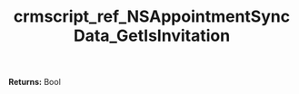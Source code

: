 ﻿---
title: crmscript_ref_NSAppointmentSyncData_GetIsInvitation
description: Bool NSAppointmentSyncData.GetIsInvitation()
intellisense: NSAppointmentSyncData.GetIsInvitation
keywords: NSAppointmentSyncData, GetIsInvitation
so.topic: reference
---



**Returns:** Bool



